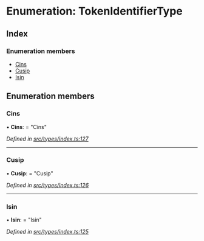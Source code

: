 # Enumeration: TokenIdentifierType

## Index

### Enumeration members

* [Cins](tokenidentifiertype.md#cins)
* [Cusip](tokenidentifiertype.md#cusip)
* [Isin](tokenidentifiertype.md#isin)

## Enumeration members

###  Cins

• **Cins**: = "Cins"

*Defined in [src/types/index.ts:127](https://github.com/PolymathNetwork/polymesh-sdk/blob/f7de000/src/types/index.ts#L127)*

___

###  Cusip

• **Cusip**: = "Cusip"

*Defined in [src/types/index.ts:126](https://github.com/PolymathNetwork/polymesh-sdk/blob/f7de000/src/types/index.ts#L126)*

___

###  Isin

• **Isin**: = "Isin"

*Defined in [src/types/index.ts:125](https://github.com/PolymathNetwork/polymesh-sdk/blob/f7de000/src/types/index.ts#L125)*

